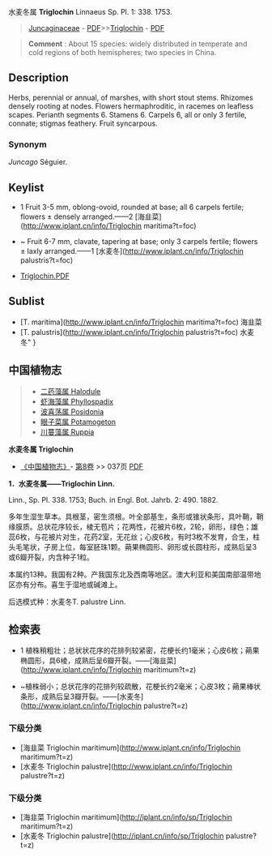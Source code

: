 水麦冬属 **Triglochin** Linnaeus Sp. Pl. 1: 338. 1753.

> [Juncaginaceae](http://www.iplant.cn/info/Juncaginaceae?t=foc) - [PDF](http://www.iplant.cn/foc/pdf/Juncaginaceae.pdf)>>[Triglochin](http://www.iplant.cn/info/Triglochin?t=foc) - [PDF](http://www.iplant.cn/foc/pdf/Triglochin.pdf)

> **Comment** : 
> About 15 species: widely distributed in temperate and cold regions of both hemispheres; two species in China.

## Description

Herbs, perennial or annual, of marshes, with short stout stems. Rhizomes densely rooting at nodes. Flowers hermaphroditic, in racemes on leafless scapes. Perianth segments 6. Stamens 6. Carpels 6, all or only 3 fertile, connate; stigmas feathery. Fruit syncarpous.

### Synonym
*Juncago* Séguier.

## Keylist

* 1 Fruit 3-5 mm, oblong-ovoid, rounded at base; all 6 carpels fertile; flowers ± densely arranged.——2 [海韭菜](http://www.iplant.cn/info/Triglochin maritima?t=foc)
* ~ Fruit 6-7 mm, clavate, tapering at base; only 3 carpels fertile; flowers ± laxly arranged.——1 [水麦冬](http://www.iplant.cn/info/Triglochin palustris?t=foc)

* [Triglochin.PDF](http://www.iplant.cn/foc/pdf/Triglochin.pdf)

## Sublist

* [T.  maritima](http://www.iplant.cn/info/Triglochin maritima?t=foc)
 海韭菜
* [T.  palustris](http://www.iplant.cn/info/Triglochin palustris?t=foc) 水麦冬"
}

## 中国植物志

> * [二药藻属  Halodule](http://www.iplant.cn/info/Halodule?t=z)
> * [虾海藻属  Phyllospadix](http://www.iplant.cn/info/Phyllospadix?t=z)
> * [波喜荡属  Posidonia](http://www.iplant.cn/info/Posidonia?t=z)
> * [眼子菜属  Potamogeton](http://www.iplant.cn/info/Potamogeton?t=z)
> * [川蔓藻属  Ruppia](http://www.iplant.cn/info/Ruppia?t=z)

**水麦冬属 Triglochin**

* [《中国植物志》](http://www.iplant.cn/frps)- [第8卷](http://www.iplant.cn/frps/vol/8) >> 037页 [PDF](http://www.iplant.cn/frps/pdf/8/037y.pdf)

**1．水麦冬属——Triglochin Linn.**

Linn., Sp. Pl. 338. 1753; Buch. in Engl. Bot. Jahrb. 2: 490. 1882.

多年生湿生草本。具根茎，密生须根。叶全部基生，条形或锥状条形，具叶鞘，鞘缘膜质。总状花序较长，棱无苞片；花两性，花被片6枚，2轮，卵形，绿色；雄蕊6枚，与花被片对生，花药2室，无花丝；心皮6枚，有时3枚不发育，合生，柱头毛笔状，子房上位，每室胚珠1颗。蒴果椭圆形、卵形或长圆柱形，成熟后呈3或6瓣开裂，内含种子1粒。

本属约13种。我国有2种。产我国东北及西南等地区。澳大利亚和美国南部温带地区亦有分布。喜生于湿地或碱滩上。

后选模式种：水麦冬T. palustre Linn.

## 检索表

* 1 植株稍粗壮；总状状花序的花排列较紧密，花梗长约1毫米；心皮6枚；蒴果椭圆形，具6棱，成熟后呈6瓣开裂。——[海韭菜](http://www.iplant.cn/info/Triglochin maritimum?t=z)

* ~植株弱小；总状花序的花排列较疏散，花梗长约2毫米；心皮3枚；蒴果棒状条形，成熟后呈3瓣开裂。——[水麦冬](http://www.iplant.cn/info/Triglochin palustre?t=z)

### 下级分类
* [海韭菜  Triglochin maritimum](http://www.iplant.cn/info/Triglochin maritimum?t=z)
* [水麦冬  Triglochin palustre](http://www.iplant.cn/info/Triglochin palustre?t=z)

### 下级分类
* [海韭菜  Triglochin maritimum](http://iplant.cn/info/sp/Triglochin maritimum?t=z)
* [水麦冬  Triglochin palustre](http://iplant.cn/info/sp/Triglochin palustre?t=z)
